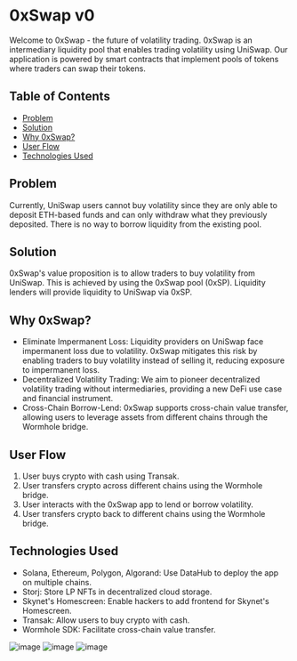 # 0xSwap v0

Welcome to 0xSwap - the future of volatility trading. 0xSwap is an intermediary liquidity pool that enables trading volatility using UniSwap. Our application is powered by smart contracts that implement pools of tokens where traders can swap their tokens.

## Table of Contents
- [Problem](#problem)
- [Solution](#solution)
- [Why 0xSwap?](#why-0xswap)
- [User Flow](#user-flow)
- [Technologies Used](#technologies-used)

## Problem
Currently, UniSwap users cannot buy volatility since they are only able to deposit ETH-based funds and can only withdraw what they previously deposited. There is no way to borrow liquidity from the existing pool.

## Solution
0xSwap's value proposition is to allow traders to buy volatility from UniSwap. This is achieved by using the 0xSwap pool (0xSP). Liquidity lenders will provide liquidity to UniSwap via 0xSP.

## Why 0xSwap?
- Eliminate Impermanent Loss: Liquidity providers on UniSwap face impermanent loss due to volatility. 0xSwap mitigates this risk by enabling traders to buy volatility instead of selling it, reducing exposure to impermanent loss.
- Decentralized Volatility Trading: We aim to pioneer decentralized volatility trading without intermediaries, providing a new DeFi use case and financial instrument.
- Cross-Chain Borrow-Lend: 0xSwap supports cross-chain value transfer, allowing users to leverage assets from different chains through the Wormhole bridge.

## User Flow
1. User buys crypto with cash using Transak.
2. User transfers crypto across different chains using the Wormhole bridge.
3. User interacts with the 0xSwap app to lend or borrow volatility.
4. User transfers crypto back to different chains using the Wormhole bridge.

## Technologies Used
- Solana, Ethereum, Polygon, Algorand: Use DataHub to deploy the app on multiple chains.
- Storj: Store LP NFTs in decentralized cloud storage.
- Skynet's Homescreen: Enable hackers to add frontend for Skynet's Homescreen.
- Transak: Allow users to buy crypto with cash.
- Wormhole SDK: Facilitate cross-chain value transfer.

![image](https://github.com/0xSwap-wormhole/0xSwap/assets/61940373/6bb59765-2219-4683-a1b0-5acc263f2ec7)
![image](https://github.com/0xSwap-wormhole/0xSwap/assets/61940373/429aebf1-b95a-4ea8-b728-84eb2c9c2715)
![image](https://github.com/0xSwap-wormhole/0xSwap/assets/61940373/fb7f9d0d-ed73-4b35-955b-946a5ba836a2)







